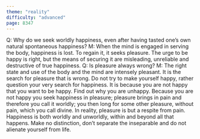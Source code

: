 ```yaml
---
theme: "reality"
difficulty: "advanced"
page: 8347
---
```


Q: Why do we seek worldly happiness, even after having tasted one’s own natural spontaneous happiness? M: When the mind is engaged in serving the body, happiness is lost. To regain it, it seeks pleasure. The urge to be happy is right, but the means of securing it are misleading, unreliable and destructive of true happiness. Q: Is pleasure always wrong? M: The right state and use of the body and the mind are intensely pleasant. It is the search for pleasure that is wrong. Do not try to make yourself happy, rather question your very search for happiness. It is because you are not happy that you want to be happy. Find out why you are unhappy. Because you are not happy you seek happiness in pleasure; pleasure brings in pain and therefore you call it worldly; you then long for some other pleasure, without pain, which you call divine. In reality, pleasure is but a respite from pain. Happiness is both worldly and unworldly, within and beyond all that happens. Make no distinction, don’t separate the inseparable and do not alienate yourself from life.